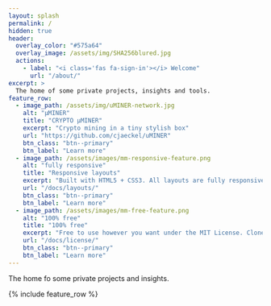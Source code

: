 ```yaml
---
layout: splash
permalink: /
hidden: true
header:
  overlay_color: "#575a64"
  overlay_image: /assets/img/SHA256blured.jpg
  actions:
    - label: "<i class='fas fa-sign-in'></i> Welcome"
      url: "/about/"
excerpt: >
  The home of some private projects, insights and tools.
feature_row:
  - image_path: /assets/img/uMINER-network.jpg
    alt: "μMINER"
    title: "CRYPTO μMINER"
    excerpt: "Crypto mining in a tiny stylish box"
    url: "https://github.com/cjaeckel/uMINER"
    btn_class: "btn--primary"
    btn_label: "Learn more"
  - image_path: /assets/images/mm-responsive-feature.png
    alt: "fully responsive"
    title: "Responsive layouts"
    excerpt: "Built with HTML5 + CSS3. All layouts are fully responsive with helpers to augment your content."
    url: "/docs/layouts/"
    btn_class: "btn--primary"
    btn_label: "Learn more"
  - image_path: /assets/images/mm-free-feature.png
    alt: "100% free"
    title: "100% free"
    excerpt: "Free to use however you want under the MIT License. Clone it, fork it, customize it... whatever!"
    url: "/docs/license/"
    btn_class: "btn--primary"
    btn_label: "Learn more"      
---
```


The home fo some private projects and insights.

{% include feature_row %}
